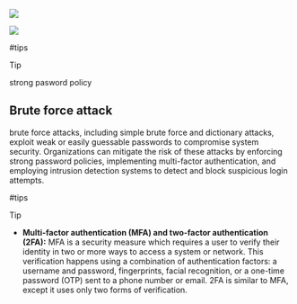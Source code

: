 ![](https://i.imgur.com/qNF4dA2.png)


![](https://i.imgur.com/z3Mtmc5.png)

#tips 

> [!tip]
> strong pasword policy

## Brute force attack
brute force attacks, including simple brute force and dictionary attacks, exploit weak or easily guessable passwords to compromise system security. Organizations can mitigate the risk of these attacks by enforcing strong password policies, implementing multi-factor authentication, and employing intrusion detection systems to detect and block suspicious login attempts.

#tips 
> [!tip]
> - **Multi-factor authentication (MFA) and two-factor authentication (2FA):** MFA is a security measure which requires a user to verify their identity in two or more ways to access a system or network. This verification happens using a combination of authentication factors: a username and password, fingerprints, facial recognition, or a one-time password (OTP) sent to a phone number or email. 2FA is similar to MFA, except it uses only two forms of verification.

